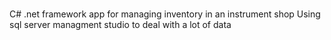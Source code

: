 # 
C# .net framework app for managing inventory in an instrument shop
Using sql server managment studio to deal with a lot of data
